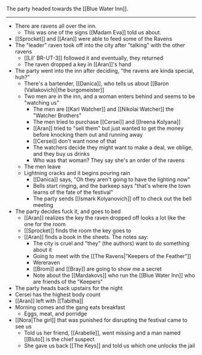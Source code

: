 The party headed towards the [[Blue Water Inn]].

---
- There are ravens all over the inn.
	- This was one of the signs [[Madam Eva]] told us about.
- [[Sprocket]] and [[Aran]] were able to feed some of the Ravens
- The "leader" raven took off into the city after "talking" with the other ravens
	- [[Lil' BR-UT-3]] followed it and eventually, they returned
	- The raven dropped a key in [[Aran]]'s hand
- The party went into the inn after deciding, "the ravens are kinda special, huh?"
	- There's a bartender, [[Danica]], who tells us about [[Baron (Vallakovich)|the burgomeister]]
	- Two men are in the inn, and a woman enters behind and seems to be "watching us"
		- The men are [[Karl Watcher]] and [[Nikolai Watcher]] the "Watcher Brothers"
		- The men tried to purchase [[Cersei]] and [[Ireena Kolyana]]
		- [[Aran]] tried to "sell them" but just wanted to get the money before knocking them out and running away
		- [[Cersei]] don't want none of that
		- The watchers decide they might want to make a deal, we oblige, and they buy us drinks
		- Who was that woman? They say she's an order of the ravens
	- The men leave
	- Lightning cracks and it begins pouring rain
		- [[Danica]] says, "Oh they aren't going to have the lighting now"
		- Bells start ringing, and the barkeep says "that's where the town learns of the fate of the festival"
		- The party sends [[Ismark Kolyanovich]] off to check out the bell meeting
- The party decides fuck it, and goes to bed
	- [[Aran]] realizes the key the raven dropped off looks a lot like the one for the room
	- [[Sprocket]] finds the room the key goes to
	- [[Aran]] finds a book in the sheets. The notes say:
		- The city is cruel and "they" (the authors) want to do something about it
		- Going to meet with the [[The Ravens|"Keepers of the Feather"]]
		- Wereraven
		- [[Brom]] and [[Bray]] are going to show me a secret
		- Note about the [[Mardakovs]] who run the [[Blue Water Inn]] who are friends of the "Keepers"
- The party heads back upstairs for the night
- Cersei has the highest body count
- [[Aran]] left with [[Tabitha]]
- Morning comes and the gang eats breakfast
	- Eggs, meat, and porridge
- [[Nora|The girl]] that was punished for disrupting the festival came to see us
	- Told us her friend, [[Arabelle]], went missing and a man named [[Bluto]] is the chief suspect
	- She gave us back [[The Keys]] and told us which one unlocks the jail